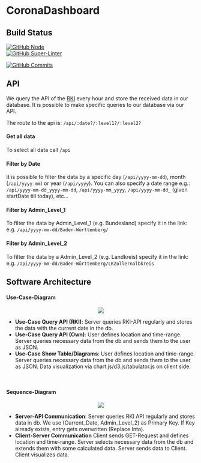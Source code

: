 # CoronaDashboard

## Build Status

[![GitHub Node](https://github.com/FelixGeisler/CoronaDashboard/workflows/Node.js%20CI/badge.svg)](https://github.com/actions/starter-workflows)  
[![GitHub Super-Linter](https://github.com/FelixGeisler/CoronaDashboard/workflows/Lint%20Code%20Base/badge.svg)](https://github.com/marketplace/actions/super-linter)

[![GitHub Commits](https://img.shields.io/github/commit-activity/w/FelixGeisler/CoronaDashboard)](https://github.com/FelixGeisler/CoronaDashboard/commits/main)

## API

We query the API of the [RKI](https://npgeo-corona-npgeo-de.hub.arcgis.com/datasets/917fc37a709542548cc3be077a786c17_0) every hour and store the received data in our database. It is possible to make specific queries to our database via our API.

The route to the api is: `/api/:date?/:level1?/:level2?`

#### Get all data

To select all data call `/api`
<br>

#### Filter by Date

It is possible to filter the data by a specific day (`/api/yyyy-mm-dd`), month (`/api/yyyy-mm`) or year (`/api/yyyy`).
You can also specify a date range e.g.: `/api/yyyy-mm-dd_yyyy-mm-dd`, `/api/yyyy-mm_yyyy`, `/api/yyyy-mm-dd_` (given startDate till today), etc...
<br>

#### Filter by Admin_Level_1

To filter the data by Admin_Level_1 (e.g. Bundesland) specify it in the link: e.g. `/api/yyyy-mm-dd/Baden-Württemberg/`
<br>

#### Filter by Admin_Level_2

To filter the data by a Admin_Level_2 (e.g. Landkreis) specify it in the link: e.g. `/api/yyyy-mm-dd/Baden-Württemberg/LKZollernalbkreis`
<br>

## Software Architecture

#### Use-Case-Diagram

<div align='center'>
<img src='http://www.plantuml.com/plantuml/png/XO_1JeD048Rl-nH_wWKExGCOqbJbuas3nFCKHjXqsMrc5xKQtrsd6e6BNWZ_zq--cTt5H9B6mHd7JmafG6pN9xHMk4asU1CFrXz9QC2HcWDr7DF9CRGctpas5Sip2oYYCjIa8AZZTwwD-Ht3wYP8y8IIOhyF9EqA5_Gs2kFT0425zHhPezZ4UaPvdIjU4XIR3RBxaUM4gxlR_195ONtZnfQtMnsVb-ghpl3ygJLdLHzUy41xnp_w2Spjkapb_9hOj-fU6afBdT0Gyyc_BFwLJTLqvso1Fa3P5FyqVfZTryyuk4y0'/>
</div>

- <b>Use-Case Query API (RKI)</b>:
Server queries RKI-API regularly and stores the data with the current date in the db.
- <b>Use-Case Query API (Own)</b>:
    User defines location and time-range. Server queries necessary data from the db and sends them to the user as JSON.
- <b>Use-Case Show Table/Diagrams</b>:
    User defines location and time-range. Server queries necessary data from the db and sends them to the user as JSON. Data visualization via chart.js/d3.js/tabulator.js on client side.
<br>

#### Sequence-Diagram

<div align='center'>
<img src='http://www.plantuml.com/plantuml/png/RP3DReCm48JlVefLSkO5E5H92OfGKHebg3qlPDLQCZy2Ewhoz3MuNGpn9O7PcUMRtGqQUsrg9Shs1n8bgT6mnOVfINHs8YlPePNSH51p0siKa_jA_PtwaFkJIZTSg0VKME90ootxSpQ4TcmkRzautCpsOz-Q3hQv_FhMhyhG7q5aNP2qTMqQMQ6MRICO0AANULCCnxGGM6bvHqqU9Kkk9hzx4Fm4aLt9qHYkwUaWRXI8iCJ5VInMOxYavtoVf92TYlUnRQ2f0ujSUbLsJU_-mCTqpSEVjmtoD2d4lx0kEEhBg3TCK5L6JHo3VmLUvYTjrB4zNurTCprxF-HWKCa7JRVPsHzJgry0'>
</div>

- <b>Server-API Communication</b>:
    Server queries RKI API regularly and stores data in db. We use (Current_Date, Admin_Level_2) as Primary Key. If Key already exists, entry gets overwritten (Replace Into).
- <b>Client-Server Communication</b>
    Client sends GET-Request and defines location and time-range. Server selects necessary data from the db and extends them with some calculated data. Server sends data to Client. Client visualizes data.
